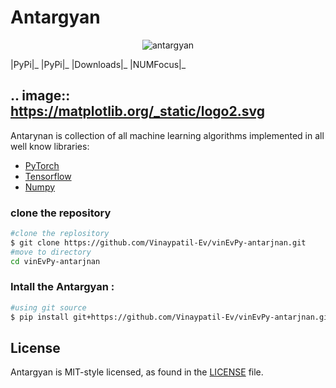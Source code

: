 # Antargyan
<p align="center">
<img src="https://github.com/Vinaypatil-Ev/vinEvPy-antarjnan/blob/master/docs/img/antargyan2.png" alt="antargyan"></p>

|PyPi|_
|PyPi|_ |Downloads|_ |NUMFocus|_

.. image:: https://matplotlib.org/_static/logo2.svg
--------------------------------------------------------------------------------

Antarynan is collection of all machine learning algorithms implemented in all well know libraries:

- [PyTorch](https://github.com/pytorch/pytorch.git) 
- [Tensorflow](https://github.com/tensorflow/tensorflow.git) 
- [Numpy](https://github.com/numpy/numpy.git)


### clone the repository

```bash
#clone the replository
$ git clone https://github.com/Vinaypatil-Ev/vinEvPy-antarjnan.git
#move to directory
cd vinEvPy-antarjnan
```

### Intall the Antargyan :

```bash
#using git source
$ pip install git+https://github.com/Vinaypatil-Ev/vinEvPy-antarjnan.git
```

## License

Antargyan is MIT-style licensed, as found in the [LICENSE](LICENSE) file.